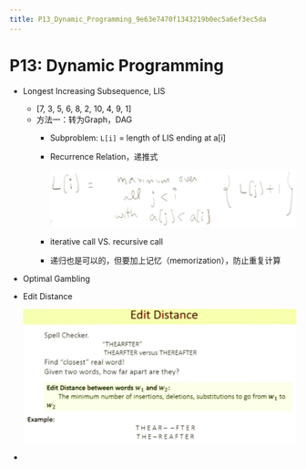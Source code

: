 ```yaml
---
title: P13_Dynamic_Programming_9e63e7470f1343219b0ec5a6ef3ec5da
---
```


# P13: Dynamic Programming

- Longest Increasing Subsequence, LIS
    - [7, 3, 5, 6, 8, 2, 10, 4, 9, 1]
    - 方法一：转为Graph，DAG
        - Subproblem: `L[i]` = length of LIS ending at a[i]
        - Recurrence Relation，递推式
            
            ![b9d0c5e8cf123ae73f8e0d4dca68cf00](assets/b9d0c5e8cf123ae73f8e0d4dca68cf00.png)
            
        - iterative call VS. recursive call
        - 递归也是可以的，但要加上记忆（memorization），防止重复计算
- Optimal Gambling
- Edit Distance
    
    ![f45a3205800da2011e1ccd2abd882450](assets/f45a3205800da2011e1ccd2abd882450.png)
    
-